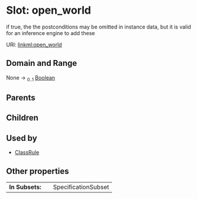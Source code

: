 
# Slot: open_world


if true, the the postconditions may be omitted in instance data, but it is valid for an inference engine to add these

URI: [linkml:open_world](https://w3id.org/linkml/open_world)


## Domain and Range

None &#8594;  <sub>0..1</sub> [Boolean](Boolean.md)

## Parents


## Children


## Used by

 * [ClassRule](ClassRule.md)

## Other properties

|  |  |  |
| --- | --- | --- |
| **In Subsets:** | | SpecificationSubset |

